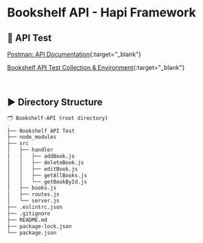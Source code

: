 # Bookshelf API - Hapi Framework

## 📑 API Test

[Postman: API Documentation](https://documenter.getpostman.com/view/24345907/2s93eSYuuL){:target="_blank"}

[Bookshelf API Test Collection & Environment](https://github.com/nurmuhimawann/Bookshelf-API/tree/main/Bookshelf%20API%20Test){:target="_blank"}

</br>

## ▶️ Directory Structure

```bash
🗂️ Bookshelf-API (root directory)
.
├── Bookshelf API Test
├── node_modules
├── src
│   ├── handler
│   │   ├── addBook.js
│   │   ├── deleteBook.js
│   │   ├── editBook.js
│   │   ├── getAllBooks.js
│   │   └── getBookById.js
│   ├── books.js
│   ├── routes.js
│   └── server.js
├── .eslintrc.json
├── .gitignore
├── README.md
├── package-lock.json
└── package.json

```
